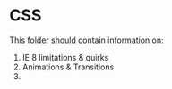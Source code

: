 # CSS #

This folder should contain information on:

1. IE 8 limitations & quirks
2. Animations & Transitions
3. 